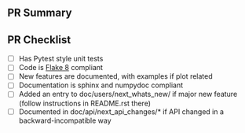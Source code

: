## PR Summary

## PR Checklist

- [ ] Has Pytest style unit tests
- [ ] Code is [Flake 8](http://flake8.pycqa.org/en/latest/) compliant
- [ ] New features are documented, with examples if plot related
- [ ] Documentation is sphinx and numpydoc compliant
- [ ] Added an entry to doc/users/next_whats_new/ if major new feature (follow instructions in README.rst there)
- [ ] Documented in doc/api/next_api_changes/* if API changed in a backward-incompatible way

<!--
Thank you so much for your PR!  To help us review your contribution, please
consider the following points:

- A development guide is available at https://matplotlib.org/devdocs/devel/index.html.

- Help with git and github is available at
  https://matplotlib.org/devel/gitwash/development_workflow.html.

- Do not create the PR out of master, but out of a separate branch.

- The PR title should summarize the changes, for example "Raise ValueError on
  non-numeric input to set_xlim".  Avoid non-descriptive titles such as
  "Addresses issue #8576".

- The summary should provide at least 1-2 sentences describing the pull request
  in detail (Why is this change required?  What problem does it solve?) and
  link to any relevant issues.

- If you are contributing fixes to docstrings, please pay attention to
  http://matplotlib.org/devel/documenting_mpl.html#formatting.  In particular,
  note the difference between using single backquotes, double backquotes, and
  asterisks in the markup.

We understand that PRs can sometimes be overwhelming, especially as the
reviews start coming in.  Please let us know if the reviews are unclear or
the recommended next step seems overly demanding, if you would like help in
addressing a reviewer's comments, or if you have been waiting too long to hear
back on your PR.
-->
